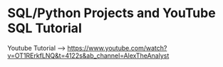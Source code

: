 # SQL/Python Projects and YouTube SQL Tutorial

Youtube Tutorial --> https://www.youtube.com/watch?v=OT1RErkfLNQ&t=4122s&ab_channel=AlexTheAnalyst
